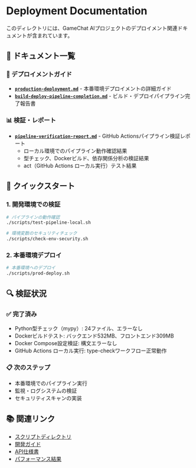 # Deployment Documentation

このディレクトリには、GameChat AIプロジェクトのデプロイメント関連ドキュメントが含まれています。

## 📁 ドキュメント一覧

### 🚀 デプロイメントガイド

- **[`production-deployment.md`](./production-deployment.md)** - 本番環境デプロイメントの詳細ガイド
- **[`build-deploy-pipeline-completion.md`](./build-deploy-pipeline-completion.md)** - ビルド・デプロイパイプライン完了報告書

### 📊 検証・レポート

- **[`pipeline-verification-report.md`](./pipeline-verification-report.md)** - GitHub Actionsパイプライン検証レポート
  - ローカル環境でのパイプライン動作確認結果
  - 型チェック、Dockerビルド、依存関係分析の検証結果
  - act（GitHub Actions ローカル実行）テスト結果

## 🎯 クイックスタート

### 1. 開発環境での検証
```bash
# パイプラインの動作確認
./scripts/test-pipeline-local.sh

# 環境変数のセキュリティチェック
./scripts/check-env-security.sh
```

### 2. 本番環境デプロイ
```bash
# 本番環境へのデプロイ
./scripts/prod-deploy.sh
```

## 🔍 検証状況

### ✅ 完了済み
- Python型チェック（mypy）: 24ファイル、エラーなし
- Dockerビルドテスト: バックエンド532MB、フロントエンド309MB
- Docker Compose設定検証: 構文エラーなし
- GitHub Actions ローカル実行: type-checkワークフロー正常動作

### 📋 次のステップ
- 本番環境でのパイプライン実行
- 監視・ログシステムの検証
- セキュリティスキャンの実装

## 📚 関連リンク

- [スクリプトディレクトリ](../../scripts/)
- [開発ガイド](../guides/)
- [API仕様書](../api/)
- [パフォーマンス結果](../performance/)

